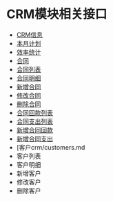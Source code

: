# CRM模块相关接口
* [CRM信息](./crm/crminfo.md)
 * [本月计划](./crm/crminfo.md)
 * [效率统计](./crm/crminfo.md)
* [合同](./crm/contracts.md)
 * [合同列表](./crm/contracts.md)
 * [合同明细](./crm/contracts.md)
 * [新增合同](./crm/contracts.md)
 * [修改合同](./crm/contracts.md)
 * [删除合同](./crm/contracts.md)
 * [合同回款列表](./crm/contracts.md)
 * [合同支出列表](./crm/contracts.md)
 * [新增合同回款](./crm/contracts.md)
 * [新增合同支出](./crm/contracts.md)
* [客户crm/customers.md
 * 客户列表
 * 客户明细
 * 新增客户
 * 修改客户
 * 删除客户